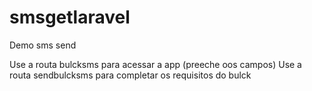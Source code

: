 # smsgetlaravel
Demo sms send

Use a routa bulcksms para acessar a app (preeche oos campos)
Use a routa sendbulcksms para completar os requisitos do bulck



